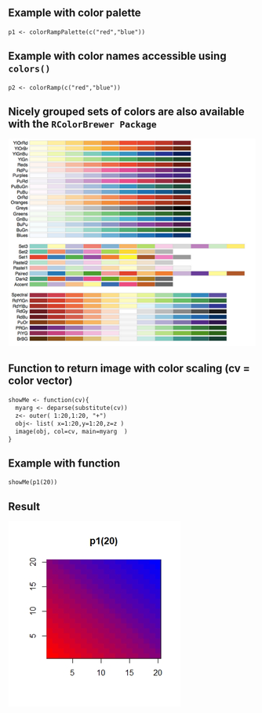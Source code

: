 ## Example with color palette
```{r]
p1 <- colorRampPalette(c("red","blue"))
```
## Example with color names accessible using `colors()`
```{r]
p2 <- colorRamp(c("red","blue"))
```
## Nicely grouped sets of colors are also available with the `RColorBrewer Package`
![ColorRampScale](/Exploratory%20Data%20Analysis/Assets/Brewer.jpeg)


## Function to return image with color scaling (cv = color vector)
```{r]
showMe <- function(cv){
  myarg <- deparse(substitute(cv))
  z<- outer( 1:20,1:20, "+")
  obj<- list( x=1:20,y=1:20,z=z )
  image(obj, col=cv, main=myarg  )
}
```
## Example with function
```{r}
showMe(p1(20))
```
## Result
![ColorRampScalePlot](/Exploratory%20Data%20Analysis/Assets/Rplot.jpeg)
